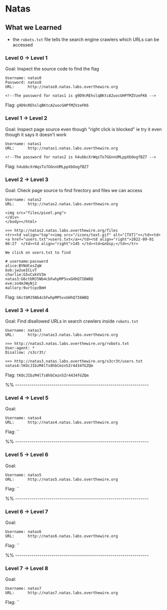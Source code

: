 # Natas


## What we Learned

- the `robots.txt` file tells the search engine crawlers which URLs can be 
  accessed


### Level 0 -> Level 1

Goal: Inspect the source code to find the flag

```
Username: natas0
Password: natas0
URL:      http://natas0.natas.labs.overthewire.org

<!--The password for natas1 is g9D9cREhslqBKtcA2uocGHPfMZVzeFK6 -->
```

Flag: `g9D9cREhslqBKtcA2uocGHPfMZVzeFK6`


### Level 1 -> Level 2

Goal: Inspect page source even though "right click is blocked" ie try it even 
	though it says it doesn't work

```
Username: natas1
URL:      http://natas1.natas.labs.overthewire.org

<!--The password for natas2 is h4ubbcXrWqsTo7GGnnUMLppXbOogfBZ7 -->

```

Flag: `h4ubbcXrWqsTo7GGnnUMLppXbOogfBZ7`


### Level 2 -> Level 3

Goal: Check page source to find firectory and files we can access

```
Username: natas2
URL:      http://natas2.natas.labs.overthewire.org

<img src="files/pixel.png">
</div>
</body></html>

>>> http://natas2.natas.labs.overthewire.org/files
<tr><td valign="top"><img src="/icons/text.gif" alt="[TXT]"></td><td><a href="users.txt">users.txt</a></td><td align="right">2022-09-01 06:27  </td><td align="right">145 </td><td>&nbsp;</td></tr>

We click on users.txt to find

# username:password
alice:BYNdCesZqW
bob:jw2ueICLvT
charlie:G5vCxkVV3m
natas3:G6ctbMJ5Nb4cbFwhpMPSvxGHhQ7I6W8Q
eve:zo4mJWyNj2
mallory:9urtcpzBmH
```

Flag: `G6ctbMJ5Nb4cbFwhpMPSvxGHhQ7I6W8Q`


### Level 3 -> Level 4

Goal: Find disallowed URLs in search crawlers inside `robots.txt`

```
Username: natas3
URL:      http://natas3.natas.labs.overthewire.org

>>> http://natas3.natas.labs.overthewire.org/robots.txt
User-agent: *
Disallow: /s3cr3t/

>>> http://natas3.natas.labs.overthewire.org/s3cr3t/users.txt
natas4:tKOcJIbzM4lTs8hbCmzn5Zr4434fGZQm

```

Flag: `tKOcJIbzM4lTs8hbCmzn5Zr4434fGZQm`

%% ------------------------------------------------------------------

### Level 4 -> Level 5

Goal: 

```
Username: natas4
URL:      http://natas4.natas.labs.overthewire.org
```

Flag: ``


%% ------------------------------------------------------------------

### Level 5 -> Level 6

Goal: 

```
Username: natas5
URL:      http://natas5.natas.labs.overthewire.org
```

Flag: ``



%% ------------------------------------------------------------------

### Level 6 -> Level 7

Goal: 

```
Username: natas6
URL:      http://natas6.natas.labs.overthewire.org
```

Flag: ``



%% ------------------------------------------------------------------

### Level 7 -> Level 8

Goal: 

```
Username: natas7
URL:      http://natas7.natas.labs.overthewire.org
```

Flag: ``




